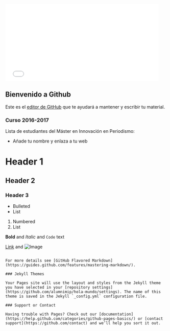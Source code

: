 <iframe src="//giphy.com/embed/o7oGPYWTS4LGU?html5=true" width="480" height="241" frameBorder="0" class="giphy-embed" allowFullScreen></iframe><p>

## Bienvenido a Github

Este es el [editor de GitHub](https://github.com/alumnimip/hola-mundo/edit/master/README.md) que te ayudará a mantener y escribir tu material. 

### Curso 2016-2017

Lista de estudiantes del Máster en Innovación en Periodismo: 
- Añade tu nombre y enlaza a tu web

# Header 1
## Header 2
### Header 3

- Bulleted
- List

1. Numbered
2. List

**Bold** and _Italic_ and `Code` text

[Link](url) and ![Image](src)
```

For more details see [GitHub Flavored Markdown](https://guides.github.com/features/mastering-markdown/).

### Jekyll Themes

Your Pages site will use the layout and styles from the Jekyll theme you have selected in your [repository settings](https://github.com/alumnimip/hola-mundo/settings). The name of this theme is saved in the Jekyll `_config.yml` configuration file.

### Support or Contact

Having trouble with Pages? Check out our [documentation](https://help.github.com/categories/github-pages-basics/) or [contact support](https://github.com/contact) and we’ll help you sort it out.
